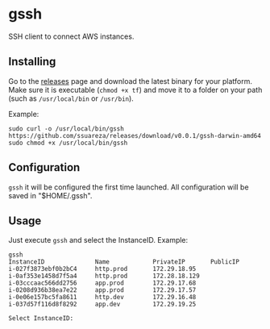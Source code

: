 # gssh
SSH client to connect AWS instances.

## Installing

Go to the [releases](https://github.com/ssuareza/gssh/releases) page and download the latest binary for your platform. Make sure it is executable (`chmod +x tf`) and move it to a folder on your path (such as `/usr/local/bin` or `/usr/bin`).

Example:
```
sudo curl -o /usr/local/bin/gssh https://github.com/ssuareza/releases/download/v0.0.1/gssh-darwin-amd64
sudo chmod +x /usr/local/bin/gssh
```

## Configuration

`gssh` it will be configured the first time launched. All configuration will be saved in "$HOME/.gssh".


## Usage

Just execute `gssh` and select the InstanceID. Example:

```
gssh
InstanceID              Name            PrivateIP       PublicIP
i-027f3873ebf0b2bC4     http.prod       172.29.18.95
i-0af353e1458d7f5a4     http.prod       172.28.18.129
i-03cccaac566dd2756     app.prod        172.29.17.68
i-0208d936b38ea7e22     app.prod        172.29.17.57
i-0e06e157bc5fa8611     http.dev        172.29.16.48
i-037d57f116d8f8292     app.dev         172.29.19.25

Select InstanceID:
````
